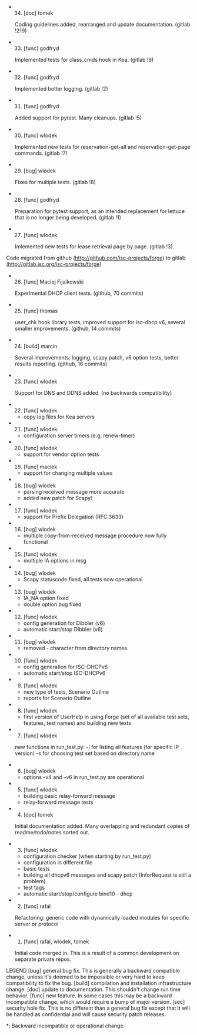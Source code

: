 * 34.	[doc]	tomek

	Coding guidelines added, rearranged and update documentation.
	(gitlab !219)

* 33.	[func]	godfryd

	Implemented tests for class_cmds hook in Kea.
	(gitlab !9)

* 32.	[func]	godfryd

	Implemented better logging.
	(gitlab !2)

* 31.	[func]	godfryd

	Added support for pytest. Many cleanups.
	(gitlab !5)

* 30.	[func]	wlodek

	Implemented new tests for reservation-get-all and reservation-get-page
	commands.
	(gitlab !7)

* 29.	[bug]	wlodek

	Fixes for multiple tests.
	(gitlab !8)

* 28.	[func]	godfryd

	Preparation for pytest support, as an intended replacement for lettuce
	that is no longer being developed.
	(gitlab !1)

* 27.	[func]	wlodek

	Imlemented new tests for lease retrieval page by page.
	(gitlab !3)

Code migrated from github (http://github.com/isc-projects/forge)
            to gitlab (http://gitlab.isc.org/isc-projects/forge)

* 26.	[func]	Maciej Fijalkowski

	Experimental DHCP client tests.
	(github, 70 commits)

* 25.	[func]	thomas

	user_chk hook library tests, improved support for isc-dhcp v6,
	several smaller improvements.
	(github, 14 commits)

* 24.	[build]	marcin

	Several improvements: logging, scapy patch, v6 option tests,
	better results reporting.
	(github, 16 commits)

* 23.	[func]	wlodek

	Support for DNS and DDNS added.
	(no backwards compatibility)

* 22.	[func]	wlodek

	- copy log files for Kea servers

* 21.	[func]	wlodek

    - configuration server timers (e.g. renew-timer)

* 20.	[func] 	wlodek

	- support for vendor option tests

* 19.	[func]	maciek

	- support for changing multiple values

* 18.	[bug]	wlodek

	- parsing received message more accurate
	- added new patch for Scapy!

* 17.	[func]	wlodek

	- support for Prefix Delegation (RFC 3633)

* 16.	[bug]	wlodek

	- multiple copy-from-received message procedure now fully functional

* 15.	[func]	wlodek

	- multiple IA options in msg

* 14.	[bug]	wlodek

	- Scapy statuscode fixed, all tests now operational

* 13.	[bug]	wlodek

	- IA_NA option fixed
	- double option bug fixed

* 12.	[func]	wlodek

	- config generation for Dibbler (v6)
	- automatic start/stop Dibbler (v6)

* 11.	[bug]	wlodek

	- removed - character from directory names.

* 10.	[func]	wlodek

	- config generation for ISC-DHCPv6
	- automatic start/stop ISC-DHCPv6

* 9. 	[func]	wlodek

	- new type of tests, Scenario Outline
	- reports for Scenario Outline

* 8.	[func]	wlodek

	- first version of UserHelp in using Forge (set of all available
	test sets, features, test names) and building new tests

* 7.	[func]	wlodek

	new functions in run_test.py:
	-l for listing all features (for specific IP version)
	-s for choosing test set based on directory name

* 6.	[bug]	wlodek

	- options -v4 and -v6 in run_test.py are operational

* 5.	[func]	wlodek

	- building basic relay-forward message
	- relay-forward message tests

* 4.	[doc]	tomek

	Initial documentation added. Many overlapping and redundant copies
	of readme/todo/notes sorted out.

* 3.	[func]	wlodek

	- configuration checker (when starting by run_test.py)
	- configuration in different file
	- basic tests
	- building all dhcpv6 messages and scapy patch (InforRequest is
	  still a problem)
	- test tags
	- automatic start/stop/configure bind10 - dhcp

* 2.	[func]	rafal

	Refactoring: generic code with dynamically loaded modules for
	specific server or protocol

* 1.	[func]	rafal, wlodek, tomek

	Initial code merged in. This is a result of a common development
	on separate private repos.

LEGEND
[bug]	general bug fix.  This is generally a backward compatible change,
	unless it's deemed to be impossible or very hard to keep
	compatibility to fix the bug.
[build] compilation and installation infrastructure change.
[doc]	update to documentation. This shouldn't change run time behavior.
[func]	new feature.  In some cases this may be a backward incompatible
	change, which would require a bump of major version.
[sec]	security hole fix. This is no different than a general bug
	fix except that it will be handled as confidential and will cause
	security patch releases.

*: Backward incompatible or operational change.

